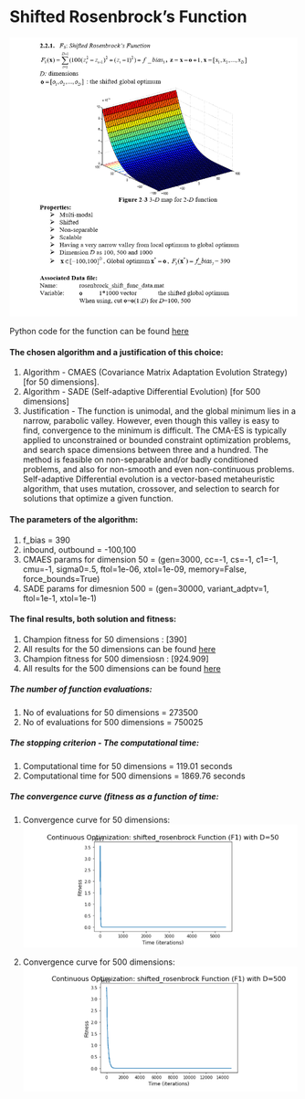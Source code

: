 
# Shifted Rosenbrock’s Function 

![](images/rosenbrok.png)

Python code for the function can be found [here](Shifted%20Rosenbrock.ipynb)

#### The chosen algorithm and a justification of this choice:
1. Algorithm - CMAES (Covariance Matrix Adaptation Evolution Strategy) [for 50 dimensions].
2. Algorithm - SADE (Self-adaptive Differential Evolution) [for 500 dimensions]
2. Justification - The function is unimodal, and the global minimum lies in a narrow, parabolic valley. However, even though this valley
is easy to find, convergence to the minimum is difficult.
The CMA-ES is typically applied to unconstrained or bounded constraint optimization problems, and search space dimensions between three
and a hundred. The method is feasible on non-separable and/or badly conditioned problems, and also for non-smooth and even non-continuous
problems.
Self-adaptive Differential evolution is a vector-based metaheuristic algorithm, that uses mutation, crossover, and selection to search for solutions that
optimize a given function.
#### The parameters of the algorithm:
1. f_bias = 390
2. inbound, outbound = -100,100
3. CMAES params for dimension 50 = (gen=3000, cc=-1, cs=-1, c1=-1, cmu=-1, sigma0=.5, ftol=1e-06, xtol=1e-09, memory=False, force_bounds=True)
4. SADE params for dimesnion 500 = (gen=30000, variant_adptv=1, ftol=1e-1, xtol=1e-1)
                                         
#### The final results, both solution and fitness:
1. Champion fitness for 50 dimensions  : [390]
2. All results for the 50 dimensions can be found [here](Fitness%20Result/fitness50.txt)
3. Champion fitness for 500 dimensiosn : [924.909]
4. All results for the 500 dimensions can be found [here](Fitness%20Result/fitness500.txt)

##### The number of function evaluations: 
1. No of evaluations for 50 dimensions = 273500
2. No of evaluations for 500 dimensions = 750025

##### The stopping criterion - The computational time:
1. Computational time for 50 dimensions = 119.01 seconds
2. Computational time for 500 dimensions = 1869.76 seconds

##### The convergence curve (fitness as a function of time:
1. Convergence curve for 50 dimensions:
![](images/rosenbrok50.png)

2. Convergence curve for 500 dimensions:
![](images/rosenbrok500.png)

